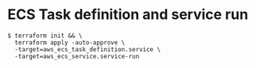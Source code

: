 # ECS Task definition and service run

```console
$ terraform init && \
  terraform apply -auto-approve \
  -target=aws_ecs_task_definition.service \
  -target=aws_ecs_service.service-run
```